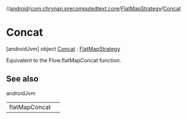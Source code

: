 //[android](../../../../index.md)/[com.chrynan.precomputedtext.core](../../index.md)/[FlatMapStrategy](../index.md)/[Concat](index.md)



# Concat  
 [androidJvm] object [Concat](index.md) : [FlatMapStrategy](../index.md)

Equivalent to the Flow.flatMapConcat function.

   


## See also  
  
androidJvm  
  
| | |
|---|---|
| <a name="com.chrynan.precomputedtext.core/FlatMapStrategy.Concat///PointingToDeclaration/"></a>flatMapConcat| <a name="com.chrynan.precomputedtext.core/FlatMapStrategy.Concat///PointingToDeclaration/"></a>|
  


